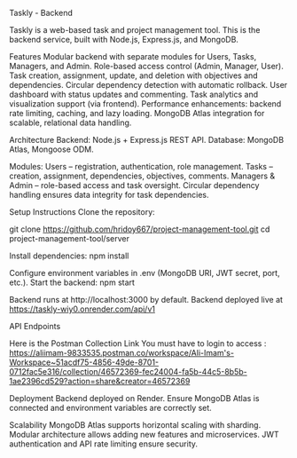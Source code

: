 Taskly - Backend

Taskly is a web-based task and project management tool. This is the backend service, built with Node.js, Express.js, and MongoDB.

Features
Modular backend with separate modules for Users, Tasks, Managers, and Admin.
Role-based access control (Admin, Manager, User).
Task creation, assignment, update, and deletion with objectives and dependencies.
Circular dependency detection with automatic rollback.
User dashboard with status updates and commenting.
Task analytics and visualization support (via frontend).
Performance enhancements: backend rate limiting, caching, and lazy loading.
MongoDB Atlas integration for scalable, relational data handling.

Architecture
Backend: Node.js + Express.js REST API.
Database: MongoDB Atlas, Mongoose ODM.

Modules:
Users – registration, authentication, role management.
Tasks – creation, assignment, dependencies, objectives, comments.
Managers & Admin – role-based access and task oversight.
Circular dependency handling ensures data integrity for task dependencies.

Setup Instructions
Clone the repository:

git clone https://github.com/hridoy667/project-management-tool.git
cd project-management-tool/server


Install dependencies:
npm install


Configure environment variables in .env (MongoDB URI, JWT secret, port, etc.).
Start the backend:
npm start


Backend runs at http://localhost:3000 by default.
Backend deployed live at https://taskly-wiy0.onrender.com/api/v1

API Endpoints

Here is the Postman Collection Link
You must have to login to access :
https://aliimam-9833535.postman.co/workspace/Ali-Imam's-Workspace~51acdf75-4856-49de-8701-0712fac5e316/collection/46572369-fec24004-fa5b-44c5-8b5b-1ae2396cd529?action=share&creator=46572369


Deployment
Backend deployed on Render.
Ensure MongoDB Atlas is connected and environment variables are correctly set.

Scalability
MongoDB Atlas supports horizontal scaling with sharding.
Modular architecture allows adding new features and microservices.
JWT authentication and API rate limiting ensure security.
